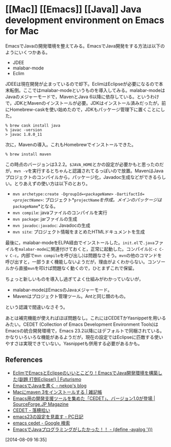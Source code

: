 # [[Mac]] [[Emacs]] [[Java]] Java development environment on Emacs for Mac

EmacsでJavaの開発環境を整えてみる。EmacsでJava開発をする方法は以下のようにいくつかある。

* JDEE
* malabar-mode
* Eclim

JDEEは現在開発が止まっているので却下。EclimはEclipseが必要になるので本末転倒。ここではmalabar-modeというものを導入してみる。malabar-modeはJavaのメジャーモードで，MavenとJava 6以降に依存している。というわけで，JDKとMavenのインストールが必要。JDKはインストール済みだったが，前にHomebrew-caskを使い始めたので，JDKもパッケージ管理下に置くことにした。

	% brew cask install java
	% javac -version
	> javac 1.8.0_11

次に，Mavenの導入。これもHomebrewでインストールできた。

	% brew install maven

この時点のバージョンは3.2.2。`$JAVA_HOME`とかの設定が必要かもと思ったのだが，`mvn -v`を実行するとちゃんと認識されてるっぽいので放置。MavenはJavaプロジェクトのコンパイルから，パッケージ化，Javadoc生成などができるらしい。とりあえずの使い方は以下のとおり。

* `mvn archetype:create -DgroupId=`*`<packageName>`* `-DartifactId=`*`<projectName>`*: プロジェクト*`projectName`*を作成。メインのパッケージは*`packageName`*となる。
* `mvn compile`: javaファイルのコンパイルを実行
* `mvn package`: jarファイルの生成
* `mvn javadoc:javadoc`: Javadocの生成
* `mvn site`: プロジェクト情報をまとめたHTMLドキュメントを生成

最後に，malabar-modeをELPA経由でインストールした。`init.el`で`.java`ファイルを`malabar-mode`に関連付けておくと，正常に起動した。コンパイル(`C-c C-v C-c`，内部で`mvn compile`を呼び出し)は問題なさそう。`mvn`の他のコマンドを呼び出すと，一部うまく機能しないようだが，理由がよくわからない。コンソールから直接`mvn`を叩けば問題なく動くので，ひとまずこれで保留。

ちょっと新しいものを導入し過ぎてよく仕組みがわかっていないが，

* malabar-modeはEmacsのJavaメジャーモード。
* Mavenはプロジェクト管理ツール。Antと同じ類のもの。

という認識で間違いなさそう。

あとは補完機能が使えればほぼ問題なし。これにはCEDETかYasnippetを用いるみたい。CEDET (Collection of Emacs Development Environment Tools)はEmacsの統合開発環境で，Emacs 23.2以降にはデフォルトで同梱されている。かなりいろいろな機能があるようだが，現在の設定ではEclipseに匹敵する使いやすさは実現できていない。Yasnippetも併用する必要があるかも。

References
----------

* [EclimでEmacsとEclipseのいいとこどり！EmacsでJava開発環境を構築した(副題 打倒Eclipse!) | Futurismo](http://futurismo.biz/archives/2462)
* [EmacsでJavaを書く - nekop's blog](http://nekop.hatenablog.com/entry/20101215/1292380225)
* [Macにmaven 3をインストールする | 雑記帳](http://blog.goodenough.jp/?p=22)
* [Emacs用の開発支援ツールを集めた「CEDET」、バージョン1.0が登場 | SourceForge.JP Magazine](http://sourceforge.jp/magazine/10/09/01/044208)
* [CEDET - 落穂拾い](http://blog.goo.ne.jp/gleaning/e/0dffe11469827ccd860e4f6d3c90a5d4)
* [emacs23の設定を見直す - PC日記](http://www.wizard-limit.net/mt/pc/archives/004353.html)
* [emacs cedet - Google 検索](https://www.google.co.jp/search?q=emacs+cedet&oq=emacs+cedet&aqs=chrome.0.69i59l3j69i61j69i60j0.4143j0j7&sourceid=chrome&es_sm=119&ie=UTF-8)
* [EmacsでJavaプログラミングがしたかった！！ - (define -ayalog '())](http://ayato.hateblo.jp/entry/20120617/1339903422)

[2014-08-09 16:35] 


